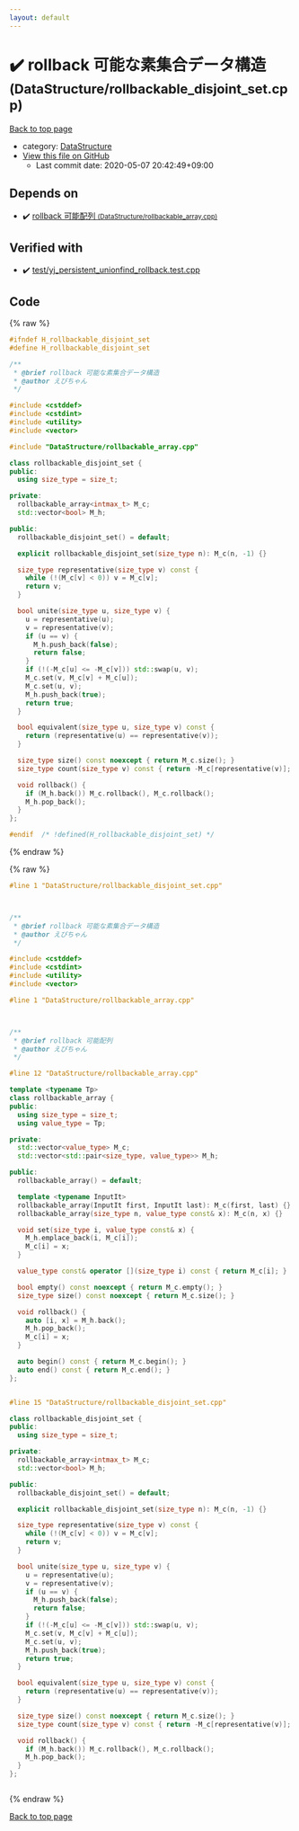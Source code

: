 ```yaml
---
layout: default
---
```


<!-- mathjax config similar to math.stackexchange -->
<script type="text/javascript" async
  src="https://cdnjs.cloudflare.com/ajax/libs/mathjax/2.7.5/MathJax.js?config=TeX-MML-AM_CHTML">
</script>
<script type="text/x-mathjax-config">
  MathJax.Hub.Config({
    TeX: { equationNumbers: { autoNumber: "AMS" }},
    tex2jax: {
      inlineMath: [ ['$','$'] ],
      processEscapes: true
    },
    "HTML-CSS": { matchFontHeight: false },
    displayAlign: "left",
    displayIndent: "2em"
  });
</script>

<script type="text/javascript" src="https://cdnjs.cloudflare.com/ajax/libs/jquery/3.4.1/jquery.min.js"></script>
<script src="https://cdn.jsdelivr.net/npm/jquery-balloon-js@1.1.2/jquery.balloon.min.js" integrity="sha256-ZEYs9VrgAeNuPvs15E39OsyOJaIkXEEt10fzxJ20+2I=" crossorigin="anonymous"></script>
<script type="text/javascript" src="../../assets/js/copy-button.js"></script>
<link rel="stylesheet" href="../../assets/css/copy-button.css" />


# :heavy_check_mark: rollback 可能な素集合データ構造 <small>(DataStructure/rollbackable_disjoint_set.cpp)</small>

<a href="../../index.html">Back to top page</a>

* category: <a href="../../index.html#5e248f107086635fddcead5bf28943fc">DataStructure</a>
* <a href="{{ site.github.repository_url }}/blob/master/DataStructure/rollbackable_disjoint_set.cpp">View this file on GitHub</a>
    - Last commit date: 2020-05-07 20:42:49+09:00




## Depends on

* :heavy_check_mark: <a href="rollbackable_array.cpp.html">rollback 可能配列 <small>(DataStructure/rollbackable_array.cpp)</small></a>


## Verified with

* :heavy_check_mark: <a href="../../verify/test/yj_persistent_unionfind_rollback.test.cpp.html">test/yj_persistent_unionfind_rollback.test.cpp</a>


## Code

<a id="unbundled"></a>
{% raw %}
```cpp
#ifndef H_rollbackable_disjoint_set
#define H_rollbackable_disjoint_set

/**
 * @brief rollback 可能な素集合データ構造
 * @author えびちゃん
 */

#include <cstddef>
#include <cstdint>
#include <utility>
#include <vector>

#include "DataStructure/rollbackable_array.cpp"

class rollbackable_disjoint_set {
public:
  using size_type = size_t;

private:
  rollbackable_array<intmax_t> M_c;
  std::vector<bool> M_h;

public:
  rollbackable_disjoint_set() = default;

  explicit rollbackable_disjoint_set(size_type n): M_c(n, -1) {}

  size_type representative(size_type v) const {
    while (!(M_c[v] < 0)) v = M_c[v];
    return v;
  }

  bool unite(size_type u, size_type v) {
    u = representative(u);
    v = representative(v);
    if (u == v) {
      M_h.push_back(false);
      return false;
    }
    if (!(-M_c[u] <= -M_c[v])) std::swap(u, v);
    M_c.set(v, M_c[v] + M_c[u]);
    M_c.set(u, v);
    M_h.push_back(true);
    return true;
  }

  bool equivalent(size_type u, size_type v) const {
    return (representative(u) == representative(v));
  }

  size_type size() const noexcept { return M_c.size(); }
  size_type count(size_type v) const { return -M_c[representative(v)]; }

  void rollback() {
    if (M_h.back()) M_c.rollback(), M_c.rollback();
    M_h.pop_back();
  }
};

#endif  /* !defined(H_rollbackable_disjoint_set) */

```
{% endraw %}

<a id="bundled"></a>
{% raw %}
```cpp
#line 1 "DataStructure/rollbackable_disjoint_set.cpp"



/**
 * @brief rollback 可能な素集合データ構造
 * @author えびちゃん
 */

#include <cstddef>
#include <cstdint>
#include <utility>
#include <vector>

#line 1 "DataStructure/rollbackable_array.cpp"



/**
 * @brief rollback 可能配列
 * @author えびちゃん
 */

#line 12 "DataStructure/rollbackable_array.cpp"

template <typename Tp>
class rollbackable_array {
public:
  using size_type = size_t;
  using value_type = Tp;

private:
  std::vector<value_type> M_c;
  std::vector<std::pair<size_type, value_type>> M_h;

public:
  rollbackable_array() = default;

  template <typename InputIt>
  rollbackable_array(InputIt first, InputIt last): M_c(first, last) {}
  rollbackable_array(size_type n, value_type const& x): M_c(n, x) {}

  void set(size_type i, value_type const& x) {
    M_h.emplace_back(i, M_c[i]);
    M_c[i] = x;
  }

  value_type const& operator [](size_type i) const { return M_c[i]; }

  bool empty() const noexcept { return M_c.empty(); }
  size_type size() const noexcept { return M_c.size(); }

  void rollback() {
    auto [i, x] = M_h.back();
    M_h.pop_back();
    M_c[i] = x;
  }

  auto begin() const { return M_c.begin(); }
  auto end() const { return M_c.end(); }
};


#line 15 "DataStructure/rollbackable_disjoint_set.cpp"

class rollbackable_disjoint_set {
public:
  using size_type = size_t;

private:
  rollbackable_array<intmax_t> M_c;
  std::vector<bool> M_h;

public:
  rollbackable_disjoint_set() = default;

  explicit rollbackable_disjoint_set(size_type n): M_c(n, -1) {}

  size_type representative(size_type v) const {
    while (!(M_c[v] < 0)) v = M_c[v];
    return v;
  }

  bool unite(size_type u, size_type v) {
    u = representative(u);
    v = representative(v);
    if (u == v) {
      M_h.push_back(false);
      return false;
    }
    if (!(-M_c[u] <= -M_c[v])) std::swap(u, v);
    M_c.set(v, M_c[v] + M_c[u]);
    M_c.set(u, v);
    M_h.push_back(true);
    return true;
  }

  bool equivalent(size_type u, size_type v) const {
    return (representative(u) == representative(v));
  }

  size_type size() const noexcept { return M_c.size(); }
  size_type count(size_type v) const { return -M_c[representative(v)]; }

  void rollback() {
    if (M_h.back()) M_c.rollback(), M_c.rollback();
    M_h.pop_back();
  }
};



```
{% endraw %}

<a href="../../index.html">Back to top page</a>

